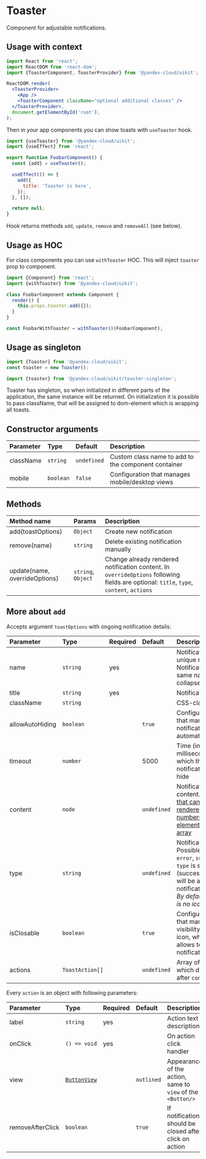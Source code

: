 # Toaster

Component for adjustable notifications.

## Usage with context

```jsx
import React from 'react';
import ReactDOM from 'react-dom';
import {ToasterComponent, ToasterProvider} from '@yandex-cloud/uikit';

ReactDOM.render(
  <ToasterProvider>
    <App />
    <ToasterComponent className="optional additional classes" />
  </ToasterProvider>,
  document.getElementById('root'),
);
```

Then in your app components you can show toasts with `useToaster` hook.

```jsx
import {useToaster} from '@yandex-cloud/uikit';
import {useEffect} from 'react';

export function FoobarComponent() {
  const {add} = useToaster();

  useEffect(() => {
    add({
      title: 'Toaster is here',
    });
  }, []);

  return null;
}
```

Hook returns methods `add`, `update`, `remove` and `removeAll` (see below).

## Usage as HOC

For class components you can use `withToaster` HOC. This will inject `toaster`
prop to component.

```jsx
import {Component} from 'react';
import {withToaster} from '@yandex-cloud/uikit';

class FoobarComponent extends Component {
  render() {
    this.props.toaster.add({});
  }
}

const FoobarWithToaster = withToaster()(FoobarComponent);
```

## Usage as singleton

```js
import {Toaster} from '@yandex-cloud/uikit';
const toaster = new Toaster();
```

```js
import {toaster} from '@yandex-cloud/uikit/toaster-singleton';
```

Toaster has singleton, so when initialized in different parts of the application, the same instance will be returned.
On initialization it is possible to pass className, that will be assigned to dom-element which is wrapping all toasts.

## Constructor arguments

| Parameter | Type      | Default     | Description                                         |
| :-------- | :-------- | :---------- | :-------------------------------------------------- |
| className | `string`  | `undefined` | Custom class name to add to the component container |
| mobile    | `boolean` | `false`     | Configuration that manages mobile/desktop views     |

## Methods

| Method name                   | Params             | Description                                                                                                                             |
| :---------------------------- | :----------------- | :-------------------------------------------------------------------------------------------------------------------------------------- |
| add(toastOptions)             | `Object`           | Create new notification                                                                                                                 |
| remove(name)                  | `string`           | Delete existing notification manually                                                                                                   |
| update(name, overrideOptions) | `string`, `Object` | Change already rendered notification content. In `overrideOptions` following fields are optional: `title`, `type`, `content`, `actions` |

## More about `add`

Accepts argument `toastOptions` with ongoing notification details:

| Parameter       | Type            | Required | Default     | Description                                                                                                                                                         |
| :-------------- | :-------------- | :------- | :---------- | :------------------------------------------------------------------------------------------------------------------------------------------------------------------ |
| name            | `string`        | yes      |             | Notification unique name. Notifications with same names collapse into one                                                                                           |
| title           | `string`        | yes      |             | Notification title                                                                                                                                                  |
| className       | `string`        |          |             | CSS-class                                                                                                                                                           |
| allowAutoHiding | `boolean`       |          | `true`      | Configuration that manages notification automatic hiding                                                                                                            |
| timeout         | `number`        |          | 5000        | Time (in milliseconds)after which the notification will hide                                                                                                        |
| content         | `node`          |          | `undefined` | Notification content. [Anything that can be rendered: numbers, strings, elements or an array](https://reactjs.org/docs/typechecking-with-proptypes.html#proptypes)  |
| type            | `string`        |          | `undefined` | Notification type. Possible values: `error`, `success`. If `type` is set, icon (success/error) will be added into notification title. _By default there is no icon_ |
| isClosable      | `boolean`       |          | `true`      | Configuration that manages visibility of cross icon, which allows to close notification                                                                             |
| actions         | `ToastAction[]` |          | `undefined` | Array of [actions](./types.ts#L9) which displays after `content`                                                                                                    |

Every `action` is an object with following parameters:

| Parameter        | Type                                      | Required | Default    | Description                                                 |
| :--------------- | :---------------------------------------- | :------- | :--------- | :---------------------------------------------------------- |
| label            | `string`                                  | yes      |            | Action text description                                     |
| onClick          | `() => void`                              | yes      |            | On action click handler                                     |
| view             | [`ButtonView`](../Button/README.md#props) |          | `outlined` | Appearance of the action, same to `view` of the `<Button/>` |
| removeAfterClick | `boolean`                                 |          | `true`     | If notification should be closed after click on action      |
